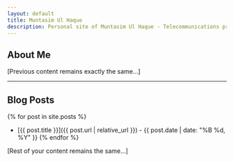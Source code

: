 ```yaml
---
layout: default
title: Muntasim Ul Haque
description: Personal site of Muntasim Ul Haque - Telecommunications professional specializing in submarine cable infrastructure
---
```


## About Me

[Previous content remains exactly the same...]

---

## Blog Posts

{% for post in site.posts %}
* [{{ post.title }}]({{ post.url | relative_url }}) - {{ post.date | date: "%B %d, %Y" }}
{% endfor %}

[Rest of your content remains the same...]